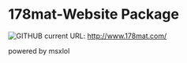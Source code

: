 # 178mat-Website Package
![GITHUB](https://i.imgur.com/lpr5AR8.png "banner")
current URL: <http://www.178mat.com/>

powered by msxlol

